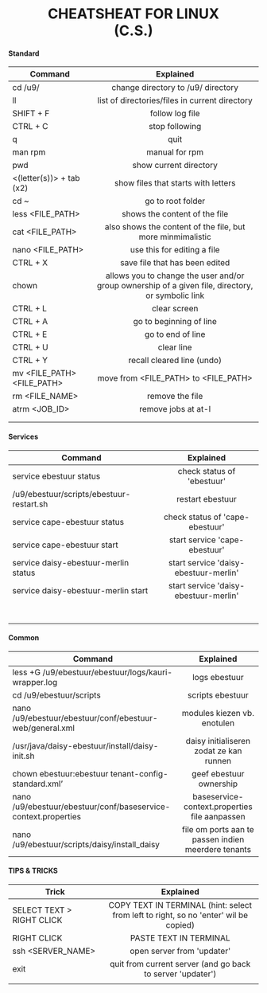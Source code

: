 <h1 style="text-align:center;">
CHEATSHEAT FOR LINUX <br>(C.S.)
</h1>
<h4> Standard </h4>

| Command        | Explained           
| ------------- |:-------------:
| cd /u9/             | change directory to /u9/ directory
| ll  | list of directories/files in current directory  
|SHIFT + F|follow log file
|CTRL + C|stop following
|q|quit
|man rpm|manual for rpm
|pwd|show current directory
|&lt;(letter(s))&gt; + tab (x2)|show files that starts with letters
|cd ~|go to root folder
|less &lt;FILE_PATH&gt;|shows the content of the file
|cat &lt;FILE_PATH&gt;|also shows the content of the file, but more minmimalistic
|nano &lt;FILE_PATH&gt;|use this for editing a file
|CTRL + X|save file that has been edited
|chown|allows you to change the user and/or group ownership of a given file, directory, or symbolic link
|CTRL + L|clear screen
|CTRL + A|go to beginning of line
|CTRL + E|go to end of line
|CTRL + U|clear line
|CTRL + Y|recall cleared line (undo)
|mv &lt;FILE_PATH&gt; &lt;FILE_PATH&gt;|move from &lt;FILE_PATH&gt; to &lt;FILE_PATH&gt;
|rm &lt;FILE_NAME&gt; |remove the file
|atrm &lt;JOB_ID&gt; |remove jobs at at-l
||
||


<h4> Services </h4>

| Command        | Explained           
| ------------- |:-------------:
|service ebestuur status| check status of 'ebestuur' 
|/u9/ebestuur/scripts/ebestuur-restart.sh|restart ebestuur
|service cape-ebestuur status|check status of 'cape-ebestuur'
|service cape-ebestuur start|start service 'cape-ebestuur'
|service daisy-ebestuur-merlin status| start service 'daisy-ebestuur-merlin'
|service daisy-ebestuur-merlin start| start service 'daisy-ebestuur-merlin'
||
||
||
||
||
||
||

<h4> Common </h4>

| Command        | Explained           
| ------------- |:-------------:
|less +G /u9/ebestuur/ebestuur/logs/kauri-wrapper.log|logs ebestuur
|cd /u9/ebestuur/scripts|scripts ebestuur
|nano /u9/ebestuur/ebestuur/conf/ebestuur-web/general.xml|modules kiezen vb. enotulen
|/usr/java/daisy-ebestuur/install/daisy-init.sh|daisy initialiseren zodat ze kan runnen
|chown ebestuur:ebestuur tenant-config-standard.xml’|geef ebestuur ownership 
|nano /u9/ebestuur/ebestuur/conf/baseservice-context.properties|baseservice-context.properties file aanpassen
|nano /u9/ebestuur/scripts/daisy/install_daisy|file om ports aan te passen indien meerdere tenants

<h4> TIPS & TRICKS </h4>

| Trick        | Explained           
| ------------- |:-------------:
|SELECT TEXT > RIGHT CLICK|COPY TEXT IN TERMINAL (hint: select from left to right, so no 'enter' wil be copied)
|RIGHT CLICK|PASTE TEXT IN TERMINAL
|ssh &lt;SERVER_NAME&gt;|open server from 'updater'
|exit|quit from current server (and go back to server 'updater')
||

